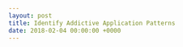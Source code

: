 ```yaml
---
layout: post
title: Identify Addictive Application Patterns
date: 2018-02-04 00:00:00 +0000
---
```

